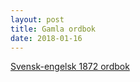 ```yaml
---
layout: post
title: Gamla ordbok
date: 2018-01-16
---
```


<a href='http://runeberg.org/svenhand/' class="btn btn-primary btn-lg btn-block" role="button" >Svensk-engelsk 1872 ordbok</a>
